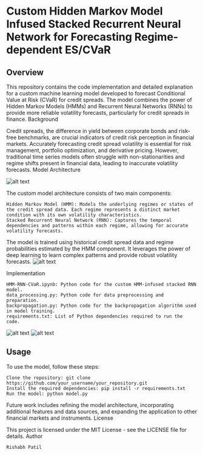 # Custom Hidden Markov Model Infused Stacked Recurrent Neural Network for Forecasting Regime-dependent ES/CVaR
## Overview

This repository contains the code implementation and detailed explanation for a custom machine learning model developed to forecast Conditional Value at Risk (CVaR) for credit spreads. The model combines the power of Hidden Markov Models (HMMs) and Recurrent Neural Networks (RNNs) to provide more reliable volatility forecasts, particularly for credit spreads in finance.
Background

Credit spreads, the difference in yield between corporate bonds and risk-free benchmarks, are crucial indicators of credit risk perception in financial markets. Accurately forecasting credit spread volatility is essential for risk management, portfolio optimization, and derivative pricing. However, traditional time series models often struggle with non-stationarities and regime shifts present in financial data, leading to inaccurate volatility forecasts.
Model Architecture

![alt text](/images/7.Architecture.jpg)


The custom model architecture consists of two main components:

    Hidden Markov Model (HMM): Models the underlying regimes or states of the credit spread data. Each regime represents a distinct market condition with its own volatility characteristics.
    Stacked Recurrent Neural Network (RNN): Captures the temporal dependencies and patterns within each regime, allowing for accurate volatility forecasts.

The model is trained using historical credit spread data and regime probabilities estimated by the HMM component. It leverages the power of deep learning to learn complex patterns and provide robust volatility forecasts.
![alt text](/images/2.CVaR.png)

Implementation

    HMM-RNN-CVaR.ipynb: Python code for the custom HMM-infused stacked RNN model.
    data_processing.py: Python code for data preprocessing and preparation.
    backpropagation.py: Python code for the backpropagation algorithm used in model training.
    requirements.txt: List of Python dependencies required to run the code.

![alt text](/images/3.MultiCVaR.png)
![alt text](/images/6.HMM.png)


## Usage

To use the model, follow these steps:

    Clone the repository: git clone https://github.com/your_username/your_repository.git
    Install the required dependencies: pip install -r requirements.txt
    Run the model: python model.py

Future work includes refining the model architecture, incorporating additional features and data sources, and expanding the application to other financial markets and instruments.
License

This project is licensed under the MIT License - see the LICENSE file for details.
Author

    Rishabh Patil
